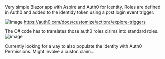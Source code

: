 Very simple Blazor app with Aspire and Auth0 for Identity.  Roles are defined in Auth0 and added to the identidy token using a post login event trigger.

![image](https://github.com/user-attachments/assets/5f7a6388-aad1-4c49-bd46-3519234bee60)
https://auth0.com/docs/customize/actions/explore-triggers

The C# code has to translates those auth0 roles claims into standard roles.
![image](https://github.com/user-attachments/assets/455727c8-a346-428c-887e-f5ef89f55947)

Currently looking for a way to also populate the identity with Auth0 Permissions.  Might involve a custon claim...


